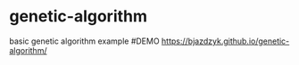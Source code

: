 # genetic-algorithm
basic genetic algorithm example
#DEMO
https://bjazdzyk.github.io/genetic-algorithm/

